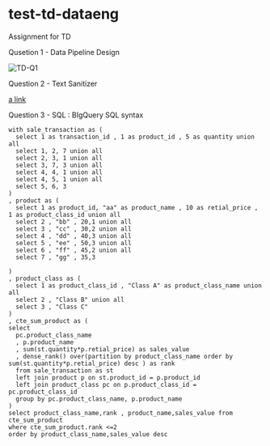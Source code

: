 # test-td-dataeng

Assignment for TD

Qusetion 1 - Data Pipeline Design

![TD-Q1](https://user-images.githubusercontent.com/38657478/214230538-7ce8d647-d2bf-41eb-ae52-20b8511f2f2d.jpg)


Question 2 - Text Sanitizer

[a link](https://github.com/oumouum/test-td-dataeng/blob/main/sanitize-text.py)

Question 3 - SQL : BIgQuery SQL syntax

```
with sale_transaction as (
  select 1 as transaction_id , 1 as product_id , 5 as quantity union all
  select 1, 2, 7 union all
  select 2, 3, 1 union all
  select 3, 7, 3 union all
  select 4, 4, 1 union all
  select 4, 5, 1 union all
  select 5, 6, 3 
)
, product as (
  select 1 as product_id, "aa" as product_name , 10 as retial_price , 1 as product_class_id union all
  select 2 , "bb" , 20,1 union all
  select 3 , "cc" , 30,2 union all
  select 4 , "dd" , 40,3 union all
  select 5 , "ee" , 50,3 union all
  select 6 , "ff" , 45,2 union all
  select 7 , "gg" , 35,3

)
, product_class as (
  select 1 as product_class_id , "Class A" as product_class_name union all
  select 2 , "Class B" union all
  select 3 , "Class C"
)
, cte_sum_product as (
select 
  pc.product_class_name
  , p.product_name
  , sum(st.quantity*p.retial_price) as sales_value
  , dense_rank() over(partition by product_class_name order by sum(st.quantity*p.retial_price) desc ) as rank
  from sale_transaction as st
  left join product p on st.product_id = p.product_id
  left join product_class pc on p.product_class_id = pc.product_class_id
  group by pc.product_class_name, p.product_name
)
select product_class_name,rank , product_name,sales_value from cte_sum_product
where cte_sum_product.rank <=2
order by product_class_name,sales_value desc

```
